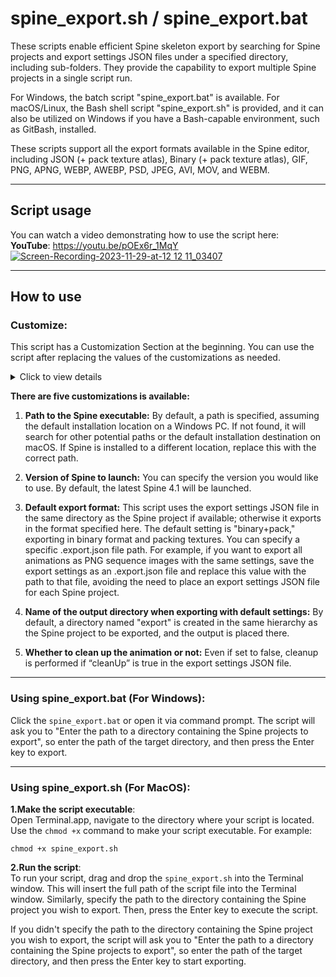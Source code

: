 # spine_export.sh / spine_export.bat
These scripts enable efficient Spine skeleton export by searching for Spine projects and export settings JSON files under a specified directory, including sub-folders. They provide the capability to export multiple Spine projects in a single script run.

For Windows, the batch script "spine_export.bat" is available. For macOS/Linux, the Bash shell script "spine_export.sh" is provided, and it can also be utilized on Windows if you have a Bash-capable environment, such as GitBash, installed.

These scripts support all the export formats available in the Spine editor, including JSON (+ pack texture atlas), Binary (+ pack texture atlas), GIF, PNG, APNG, WEBP, AWEBP, PSD, JPEG, AVI, MOV, and WEBM.

---

## Script usage
You can watch a video demonstrating how to use the script here:  
**YouTube**: https://youtu.be/pOEx6r_1MqY
[![Screen-Recording-2023-11-29-at-12 12 11_03407](https://github.com/misaki-eymard/custom-spine-scripts/assets/85478846/cb90d05c-ba7d-4c40-96c8-cfe7397649cc)]('https://youtu.be/pOEx6r_1MqY')

---

## How to use
### Customize:
This script has a Customization Section at the beginning. You can use the script after replacing the values of the customizations as needed. 
<details>
<summary>Click to view details</summary>
The following is the code in the `spine_export.sh`, but a similar customization section is also in `spine_export.bat`:
  
    ###########################
    ## Customization Section ##
    ###########################
    
    
    # Enter the path to the Spine executable.
    # On Windows this should be the Spine.com file.
    SPINE_EXE="C:/Program Files/Spine/Spine.com"
    
    
    # Specify the version of Spine Editor you want to use.
    # End with ".XX" to use the latest patch version. For example: 4.1.XX
    VERSION="4.1.XX"
    
    
    # Specify the default export format.
    # If "json" or "binary" is specified: JSON or binary export will be performed with default settings.
    # If "json+pack" or "binary+pack" is specified: Texture packing will also be performed with default settings.
    # Alternatively, you can specify the path to an export settings JSON file to use it for the default export settings.
    DEFAULT_FORMAT="binary+pack"
    
    
    # Specify the default output directory when exporting in the default format.
    # If the export settings JSON file is found, the output path in it will be used.
    DEFAULT_OUTPUT_DIR="export"
    
    
    # Define whether to perform animation cleanup (true/false).
    # Even if set to 'false,' cleanup will be performed if 'cleanUp' is set to 'true' in the export settings JSON file.
    CLEANUP="false"
</details>

**There are five customizations is available:**

1. **Path to the Spine executable:** By default, a path is specified, assuming the default installation location on a Windows PC. If not found, it will search for other potential paths or the default installation destination on macOS. If Spine is installed to a different location, replace this with the correct path.

2. **Version of Spine to launch:** You can specify the version you would like to use. By default, the latest Spine 4.1 will be launched.

3. **Default export format:** This script uses the export settings JSON file in the same directory as the Spine project if available; otherwise it exports in the format specified here. The default setting is "binary+pack," exporting in binary format and packing textures. You can specify a specific .export.json file path. For example, if you want to export all animations as PNG sequence images with the same settings, save the export settings as an .export.json file and replace this value with the path to that file, avoiding the need to place an export settings JSON file for each Spine project.

4. **Name of the output directory when exporting with default settings:** By default, a directory named "export" is created in the same hierarchy as the Spine project to be exported, and the output is placed there.

5. **Whether to clean up the animation or not:** Even if set to false, cleanup is performed if “cleanUp” is true in the export settings JSON file.

---

### Using spine_export.bat (For Windows):
Click the `spine_export.bat` or open it via command prompt. The script will ask you to "Enter the path to a directory containing the Spine projects to export", so enter the path of the target directory, and then press the Enter key to export.

---

### Using spine_export.sh (For MacOS):
**1.Make the script executable**:  
Open Terminal.app, navigate to the directory where your script is located. Use the `chmod +x` command to make your script executable. For example:
```
chmod +x spine_export.sh
```

**2.Run the script**:  
To run your script, drag and drop the `spine_export.sh` into the Terminal window. This will insert the full path of the script file into the Terminal window. Similarly, specify the path to the directory containing the Spine project you wish to export. Then, press the Enter key to execute the script.

If you didn't specify the path to the directory containing the Spine project you wish to export, the script will ask you to "Enter the path to a directory containing the Spine projects to export", so enter the path of the target directory, and then press the Enter key to start exporting.

